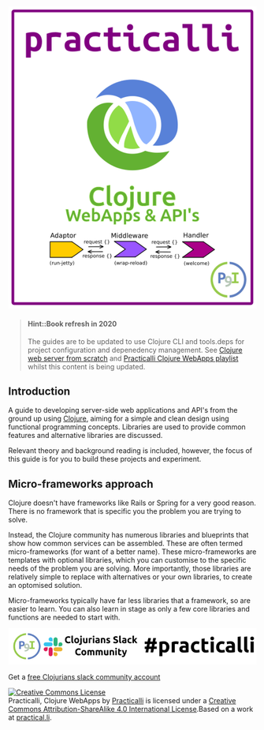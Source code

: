 ![Practicalli Clojure Webapps book cover](/images/practicalli-clojure-webapps-book-cover.png)

> #### Hint::Book refresh in 2020
> The guides are to be updated to use Clojure CLI and tools.deps for project configuration and depenedency management.
> See [Clojure web server from scratch](https://practicalli.github.io/blog/posts/clojure-web-server-cli-tools-deps-edn/)
> and [Practicalli Clojure WebApps playlist](https://www.youtube.com/playlist?list=PLpr9V-R8ZxiCe9p9tFk24ChNSpGfanUbT) whilst this content is being updated.

## Introduction
A guide to developing server-side web applications and API's from the ground up using [Clojure](http://clojure.org), aiming for a simple and clean design using functional programming concepts. Libraries are used to provide common features and alternative libraries are discussed.

Relevant theory and background reading is included, however, the focus of this guide is for you to build these projects and experiment.

## Micro-frameworks approach
Clojure doesn't have frameworks like Rails or Spring for a very good reason.  There is no framework that is specific you the problem you are trying to solve.

Instead, the Clojure community has numerous libraries and blueprints that show how common services can be assembled.  These are often termed micro-frameworks (for want of a better name).  These micro-frameworks are templates with optional libraries, which you can customise to the specific needs of the problem you are solving.  More importantly, those libraries are relatively simple to replace with alternatives or your own libraries, to create an optomised solution.

Micro-frameworks typically have far less libraries that a framework, so are easier to learn.  You can also learn in stage as only a few core libraries and functions are needed to start with.

[![Join the conversation on Clojurians Slack](images/practicalli-slack-channel.png)](https://clojurians.slack.com/messages/practicalli)

Get a [free Clojurians slack community account](https://clojurians.net/)

<a rel="license" href="http://creativecommons.org/licenses/by-sa/4.0/"><img alt="Creative Commons License" style="border-width:0" src="https://i.creativecommons.org/l/by-sa/4.0/88x31.png" /></a><br /><span xmlns:dct="http://purl.org/dc/terms/" property="dct:title">Practicalli, Clojure WebApps</span> by <a xmlns:cc="http://creativecommons.org/ns#" href="https://practicalli.github.io" property="cc:attributionName" rel="cc:attributionURL">Practicalli</a> is licensed under a <a rel="license" href="http://creativecommons.org/licenses/by-sa/4.0/">Creative Commons Attribution-ShareAlike 4.0 International License</a>.Based on a work at <a xmlns:dct="http://purl.org/dc/terms/" href="https://practicalli.github.io/" rel="dct:source">practical.li</a>.
